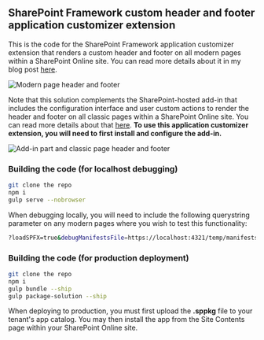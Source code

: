 ## SharePoint Framework custom header and footer application customizer extension

This is the code for the SharePoint Framework application customizer extension that renders a custom header and footer on all modern pages within a SharePoint Online site. You can read more details about it in my blog post [here](https://dannyjessee.com/blog/index.php/2017/06/custom-modern-page-header-and-footer-using-sharepoint-framework/).

![Modern page header and footer](https://i1.wp.com/dannyjessee.com/blog/wp-content/uploads/2017/08/modernhf2.png?w=953&ssl=1)

Note that this solution complements the SharePoint-hosted add-in that includes the configuration interface and user custom actions to render the header and footer on all classic pages within a SharePoint Online site. You can read more details about that [here](https://dannyjessee.com/blog/index.php/2015/08/custom-site-header-and-footer-using-a-sharepoint-hosted-add-in/). <b>To use this application customizer extension, you will need to first install and configure the add-in.</b>

![Add-in part and classic page header and footer](https://i1.wp.com/dannyjessee.com/blog/wp-content/uploads/2017/06/addinpartclassicpage.png?w=820&ssl=1)

### Building the code (for localhost debugging)

```bash
git clone the repo
npm i
gulp serve --nobrowser
```

When debugging locally, you will need to include the following querystring parameter on any modern pages where you wish to test this functionality:

```bash
?loadSPFX=true&debugManifestsFile=https://localhost:4321/temp/manifests.js&customActions={"bbe5f3fa-7326-455d-8573-9f0b2b015ff9":{"location":"ClientSideExtension.ApplicationCustomizer"}}
```

### Building the code (for production deployment)

```bash
git clone the repo
npm i
gulp bundle --ship
gulp package-solution --ship
```

When deploying to production, you must first upload the <b>.sppkg</b> file to your tenant's app catalog. You may then install the app from the Site Contents page within your SharePoint Online site.
